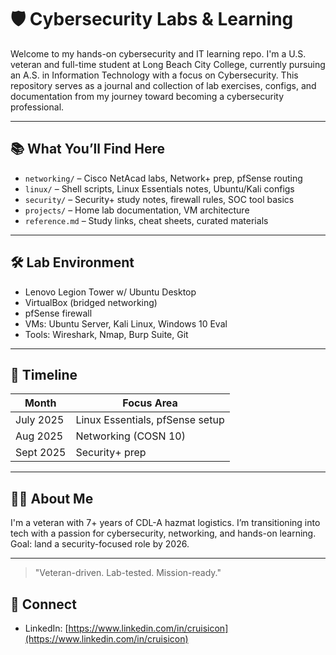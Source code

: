 # 🛡️ Cybersecurity Labs & Learning

Welcome to my hands-on cybersecurity and IT learning repo. I'm a U.S. veteran and full-time student at Long Beach City College, currently pursuing an A.S. in Information Technology with a focus on Cybersecurity. This repository serves as a journal and collection of lab exercises, configs, and documentation from my journey toward becoming a cybersecurity professional.

---

## 📚 What You’ll Find Here

- `networking/` – Cisco NetAcad labs, Network+ prep, pfSense routing
- `linux/` – Shell scripts, Linux Essentials notes, Ubuntu/Kali configs
- `security/` – Security+ study notes, firewall rules, SOC tool basics
- `projects/` – Home lab documentation, VM architecture
- `reference.md` – Study links, cheat sheets, curated materials

---

## 🛠️ Lab Environment

- Lenovo Legion Tower w/ Ubuntu Desktop
- VirtualBox (bridged networking)
- pfSense firewall
- VMs: Ubuntu Server, Kali Linux, Windows 10 Eval
- Tools: Wireshark, Nmap, Burp Suite, Git

---

## 📅 Timeline

| Month      | Focus Area           |
|------------|----------------------|
| July 2025  | Linux Essentials, pfSense setup |
| Aug 2025   | Networking (COSN 10) |
| Sept 2025  | Security+ prep       |

---

## 🙋‍♂️ About Me

I'm a veteran with 7+ years of CDL-A hazmat logistics. I’m transitioning into tech with a passion for cybersecurity, networking, and hands-on learning. Goal: land a security-focused role by 2026.

---

> "Veteran-driven. Lab-tested. Mission-ready."

## 🤝 Connect
- LinkedIn: [https://www.linkedin.com/in/cruisicon](https://www.linkedin.com/in/cruisicon)


